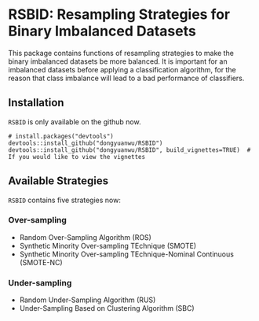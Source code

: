 # RSBID: Resampling Strategies for Binary Imbalanced Datasets

This package contains functions of resampling strategies to make the binary imbalanced datasets be more balanced. It is important for an imbalanced datasets before applying a classification algorithm, for the reason that class imbalance will lead to a bad performance of classifiers. 

## Installation

`RSBID` is only available on the github now.

```{r}
# install.packages("devtools")
devtools::install_github("dongyuanwu/RSBID")
devtools::install_github("dongyuanwu/RSBID", build_vignettes=TRUE)  # If you would like to view the vignettes
```

## Available Strategies

`RSBID` contains five strategies now:

### Over-sampling

- Random Over-Sampling Algorithm (ROS)
- Synthetic Minority Over-sampling TEchnique (SMOTE)
- Synthetic Minority Over-sampling TEchnique-Nominal Continuous (SMOTE-NC)

### Under-sampling

- Random Under-Sampling Algorithm (RUS)
- Under-Sampling Based on Clustering Algorithm (SBC)